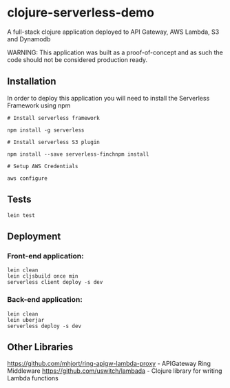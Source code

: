 # clojure-serverless-demo

A full-stack clojure application deployed to API Gateway, AWS Lambda, S3 and Dynamodb

WARNING: This application was built as a proof-of-concept and as such the code should not be considered production ready.

## Installation

In order to deploy this application you will need to install the Serverless Framework using npm

```
# Install serverless framework

npm install -g serverless

# Install serverless S3 plugin

npm install --save serverless-finchnpm install

# Setup AWS Credentials

aws configure
```

## Tests

```
lein test
```

## Deployment

### Front-end application:

```
lein clean
lein cljsbuild once min
serverless client deploy -s dev
```

### Back-end application:

```
lein clean
lein uberjar
serverless deploy -s dev
```


## Other Libraries

https://github.com/mhjort/ring-apigw-lambda-proxy - APIGateway Ring Middleware
https://github.com/uswitch/lambada - Clojure library for writing Lambda functions
